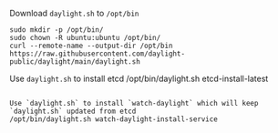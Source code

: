 Download `daylight.sh` to `/opt/bin`
```
sudo mkdir -p /opt/bin/
sudo chown -R ubuntu:ubuntu /opt/bin/
curl --remote-name --output-dir /opt/bin https://raw.githubusercontent.com/daylight-public/daylight/main/daylight.sh
```

Use `daylight.sh` to install etcd
/opt/bin/daylight.sh etcd-install-latest
```

Use `daylight.sh` to install `watch-daylight` which will keep `daylight.sh` updated from etcd
/opt/bin/daylight.sh watch-daylight-install-service